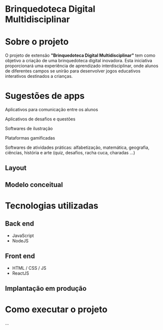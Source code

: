 # Brinquedoteca Digital Multidisciplinar 

# Sobre o projeto

O projeto de extensão **"Brinquedoteca Digital Multidisciplinar"** tem como objetivo a criação de uma brinquedoteca digital inovadora. Esta iniciativa proporcionará uma experiência de aprendizado interdisciplinar, onde alunos de diferentes campos se unirão para desenvolver jogos educativos interativos destinados a crianças.

# Sugestões de apps

Aplicativos para comunicação entre os alunos 

Aplicativos de desafios e questões 

Softwares de ilustração 

Plataformas gamificadas 

Softwares de atividades práticas: alfabetização, matemática, geografia, ciências, história e arte (quiz, desafios, racha cuca, charadas ...) 

## Layout

## Modelo conceitual

# Tecnologias utilizadas
## Back end
- JavaScript
- NodeJS
## Front end
- HTML / CSS / JS
- ReactJS
## Implantação em produção

# Como executar o projeto

...
